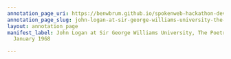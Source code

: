 ```yaml
---
annotation_page_uri: https://benwbrum.github.io/spokenweb-hackathon-development-noterms/annotations/john-logan-at-sir-george-williams-university-the-poetry-series-26-january-1968-canvas-1-john-logan.json
annotation_page_slug: john-logan-at-sir-george-williams-university-the-poetry-series-26-january-1968-canvas-1-john-logan
layout: annotation_page
manifest_label: John Logan at Sir George Williams University, The Poetry Series, 26
  January 1968

---
```

